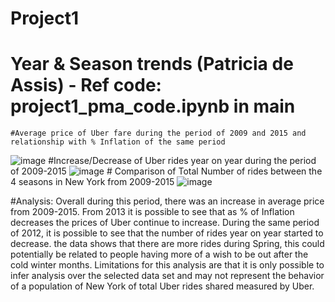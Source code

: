 # Project1

  # Year & Season trends (Patricia de Assis) - Ref code: project1_pma_code.ipynb in main
    #Average price of Uber fare during the period of 2009 and 2015 and relationship with % Inflation of the same period 
![image](https://github.com/Leena-680/Project1/assets/143486132/28c159e9-a59b-4d36-b656-06b3985160f8)
  #Increase/Decrease of Uber rides year on year during the period of 2009-2015
  ![image](https://github.com/Leena-680/Project1/assets/143486132/1f997ada-6e47-4d35-8530-5350b5b9873b)
    # Comparison of Total Number of rides between the 4 seasons in New York from 2009-2015
   ![image](https://github.com/Leena-680/Project1/assets/143486132/c25cd71a-ac16-4aaf-9eb9-bd014ad7783c)
 
  #Analysis: 
  Overall during this period, there was an increase in average price from 2009-2015. From 2013 it is possible to see that as % of Inflation decreases the prices of Uber continue to increase. 
  During the same period of 2012, it is possible to see that the number of rides year on year started to decrease.
  the data shows that there are more rides during Spring, this could potentially be related to people having more of a wish to be out after the cold winter months. 
  Limitations for this analysis are that it is only possible to infer analysis over the selected data set and may not represent the behavior of a population of New York of total Uber rides shared measured by Uber. 


